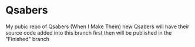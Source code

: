 # Qsabers
My pubic repo of Qsabers (When I Make Them)
new Qsabers will have their source code added into this branch first then will be published in the "Finished" branch
